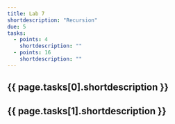 ```yaml
---
title: Lab 7
shortdescription: "Recursion"
due: 5
tasks:
  - points: 4
    shortdescription: ""
  - points: 16
    shortdescription: ""
---
```


## {{ page.tasks[0].shortdescription }}



## {{ page.tasks[1].shortdescription }}

